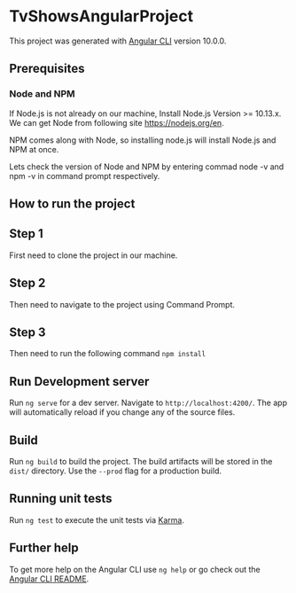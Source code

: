 # TvShowsAngularProject

This project was generated with [Angular CLI](https://github.com/angular/angular-cli) version 10.0.0.

## Prerequisites

### Node and NPM

If Node.js is not already on our machine, Install Node.js Version >= 10.13.x.  We can get Node from following site https://nodejs.org/en.

NPM comes along with Node, so installing node.js will install Node.js and NPM at once.

Lets check the version of Node and NPM by entering commad node -v and npm -v in command prompt respectively.

## How to run the project

## Step 1
First need to clone the project in our machine.

## Step 2
Then need to navigate to the project using Command Prompt.

## Step 3
Then need to run the following command `npm install`



## Run Development server

Run `ng serve` for a dev server. Navigate to `http://localhost:4200/`. The app will automatically reload if you change any of the source files.


## Build

Run `ng build` to build the project. The build artifacts will be stored in the `dist/` directory. Use the `--prod` flag for a production build.

## Running unit tests

Run `ng test` to execute the unit tests via [Karma](https://karma-runner.github.io).

## Further help

To get more help on the Angular CLI use `ng help` or go check out the [Angular CLI README](https://github.com/angular/angular-cli/blob/master/README.md).
